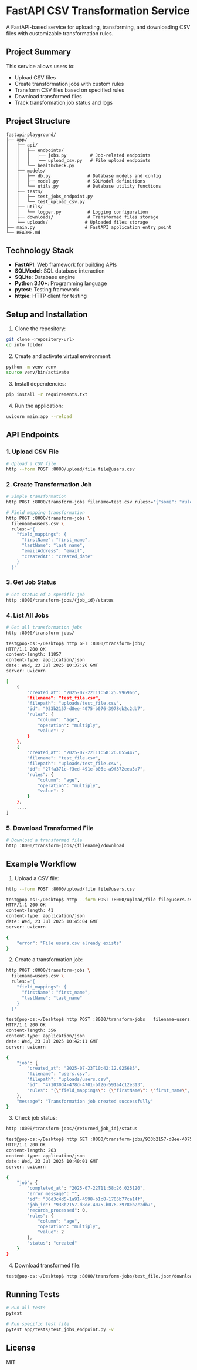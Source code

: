 # FastAPI CSV Transformation Service

A FastAPI-based service for uploading, transforming, and downloading CSV files with customizable transformation rules.

## Project Summary

This service allows users to:
- Upload CSV files
- Create transformation jobs with custom rules
- Transform CSV files based on specified rules
- Download transformed files
- Track transformation job status and logs

## Project Structure

```
fastapi-playground/
├── app/
│   ├── api/
│   │   ├── endpoints/
│   │   │   ├── jobs.py         # Job-related endpoints
│   │   │   └── upload_csv.py   # File upload endpoints
│   │   └── healthcheck.py
│   ├── models/
│   │   ├── db.py              # Database models and config
│   │   ├── model.py           # SQLModel definitions
│   │   └── utils.py           # Database utility functions
│   ├── tests/
│   │   ├── test_jobs_endpoint.py
│   │   └── test_upload_csv.py
│   ├── utils/
│   │   └── logger.py          # Logging configuration
│   ├── downloads/             # Transformed files storage
│   └── uploads/              # Uploaded files storage
├── main.py                   # FastAPI application entry point
└── README.md
```

## Technology Stack

- **FastAPI**: Web framework for building APIs
- **SQLModel**: SQL database interaction
- **SQLite**: Database engine
- **Python 3.10+**: Programming language
- **pytest**: Testing framework
- **httpie**: HTTP client for testing

## Setup and Installation

1. Clone the repository:
```bash
git clone <repository-url>
cd into folder
```

2. Create and activate virtual environment:
```bash
python -m venv venv
source venv/bin/activate
```

3. Install dependencies:
```bash
pip install -r requirements.txt
```

4. Run the application:
```bash
uvicorn main:app --reload
```

## API Endpoints

### 1. Upload CSV File
```bash
# Upload a CSV file
http --form POST :8000/upload/file file@users.csv
```

### 2. Create Transformation Job
```bash
# Simple transformation
http POST :8000/transform-jobs filename=test.csv rules:='{"some": "rule"}'

# Field mapping transformation
http POST :8000/transform-jobs \
  filename=users.csv \
  rules:='{
    "field_mappings": {
      "firstName": "first_name",
      "lastName": "last_name",
      "emailAddress": "email",
      "createdAt": "created_date"
    }
  }'
```

### 3. Get Job Status
```bash
# Get status of a specific job
http :8000/transform-jobs/{job_id}/status
```

### 4. List All Jobs
```bash
# Get all transformation jobs
http :8000/transform-jobs/

test@pop-os:~/Desktop$ http GET :8000/transform-jobs/
HTTP/1.1 200 OK
content-length: 11857
content-type: application/json
date: Wed, 23 Jul 2025 10:37:26 GMT
server: uvicorn

[
    {
        "created_at": "2025-07-22T11:58:25.996966",
        "filename": "test_file.csv",
        "filepath": "uploads/test_file.csv",
        "id": "933b2157-d8ee-4075-b076-3978eb2c2db7",
        "rules": {
            "column": "age",
            "operation": "multiply",
            "value": 2
        }
    },
    {
        "created_at": "2025-07-22T11:58:26.055447",
        "filename": "test_file.csv",
        "filepath": "uploads/test_file.csv",
        "id": "27fa371c-f3ed-491e-b06c-a9f372eea5a7",
        "rules": {
            "column": "age",
            "operation": "multiply",
            "value": 2
        }
    },
    ....
]
```

### 5. Download Transformed File
```bash
# Download a transformed file
http :8000/transform-jobs/{filename}/download
```

## Example Workflow

1. Upload a CSV file:
```bash
http --form POST :8000/upload/file file@users.csv

test@pop-os:~/Desktop$ http --form POST :8000/upload/file file@users.csv
HTTP/1.1 200 OK
content-length: 41
content-type: application/json
date: Wed, 23 Jul 2025 10:45:04 GMT
server: uvicorn

{
    "error": "File users.csv already exists"
}


```

2. Create a transformation job:
```bash
http POST :8000/transform-jobs \
  filename=users.csv \
  rules:='{
    "field_mappings": {
      "firstName": "first_name",
      "lastName": "last_name"
    }
  }'

test@pop-os:~/Desktop$ http POST :8000/transform-jobs   filename=users.csv   rules:='{"field_mappings": {"firstName": "first_name", "lastName": "last_name", "emailAddress": "email", "createdAt": "created_date"}}'
HTTP/1.1 200 OK
content-length: 356
content-type: application/json
date: Wed, 23 Jul 2025 10:42:11 GMT
server: uvicorn

{
    "job": {
        "created_at": "2025-07-23T10:42:12.025685",
        "filename": "users.csv",
        "filepath": "uploads/users.csv",
        "id": "471030d4-478d-4701-bf26-591a4c12e313",
        "rules": "{\"field_mappings\": {\"firstName\": \"first_name\", \"lastName\": \"last_name\", \"emailAddress\": \"email\", \"createdAt\": \"created_date\"}}"
    },
    "message": "Transformation job created successfully"
}


```

3. Check job status:
```bash
http :8000/transform-jobs/{returned_job_id}/status

test@pop-os:~/Desktop$ http GET :8000/transform-jobs/933b2157-d8ee-4075-b076-3978eb2c2db7/status
HTTP/1.1 200 OK
content-length: 263
content-type: application/json
date: Wed, 23 Jul 2025 10:40:01 GMT
server: uvicorn

{
    "job": {
        "completed_at": "2025-07-22T11:58:26.025120",
        "error_message": "",
        "id": "36d3c4d5-1a91-4598-b1c8-1705b77ca14f",
        "job_id": "933b2157-d8ee-4075-b076-3978eb2c2db7",
        "records_processed": 0,
        "rules": {
            "column": "age",
            "operation": "multiply",
            "value": 2
        },
        "status": "created"
    }
}
```

4. Download transformed file:
```bash
test@pop-os:~/Desktop$ http :8000/transform-jobs/test_file.json/download > transfomred_file.json

```

## Running Tests

```bash
# Run all tests
pytest

# Run specific test file
pytest app/tests/test_jobs_endpoint.py -v
```

## License

MIT